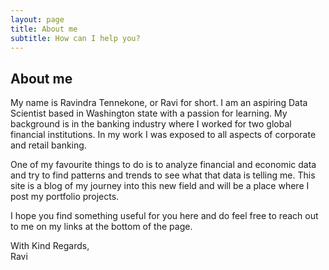 ```yaml
---
layout: page
title: About me
subtitle: How can I help you?
---
```


## About me

My name is Ravindra Tennekone, or Ravi for short. I am an aspiring Data Scientist based in Washington state with a passion for learning. My background is in the banking industry where I worked for two global financial institutions. In my work I was exposed to all aspects of corporate and retail banking. 
  
One of my favourite things to do is to analyze financial and economic data and try to find patterns and trends to see what that data is telling me. This site is a blog of my journey into this new field and will be a place where I post my portfolio projects.  

I hope you find something useful for you here and do feel free to reach out to me on my links at the bottom of the page.  

With Kind Regards,  
Ravi


